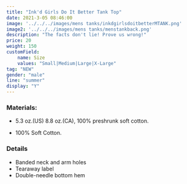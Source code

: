 ```yaml
---
title: "Ink'd Girls Do It Better Tank Top"
date: 2021-3-05 08:46:00
image: '../../../images/mens tanks/inkdgirlsdoitbetterMTANK.png'
image2: '../../../images/mens tanks/menstankback.png'
description: "The facts don't lie! Prove us wrong!"
price: 20
weight: 150
customField:
    name: Size
    values: "Small|Medium|Large|X-Large"
tag: "NEW"
gender: "male"
line: "summer"
display: "Y"
---
```


### Materials:  

- 5.3 oz.(US) 8.8 oz.(CA), 100% preshrunk soft cotton.

- 100% Soft Cotton.

### Details 

- Banded neck and arm holes
- Tearaway label
- Double-needle bottom hem